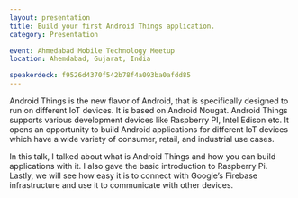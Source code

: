 ```yaml
---
layout: presentation
title: Build your first Android Things application.
category: Presentation

event: Ahmedabad Mobile Technology Meetup
location: Ahemdabad, Gujarat, India

speakerdeck: f9526d4370f542b78f4a093ba0afdd85
---
```


Android Things is the new flavor of Android, that is specifically designed to run on different IoT devices. It is based on Android Nougat. Android Things supports various development devices like Raspberry PI, Intel Edison etc. It opens an opportunity to build Android applications for different IoT devices which have a wide variety of consumer, retail, and industrial use cases.

In this talk, I talked about what is Android Things and how you can build applications with it. I also gave the basic introduction to Raspberry Pi. Lastly, we will see how easy it is to connect with Google’s Firebase infrastructure and use it to communicate with other devices.
